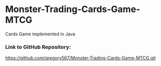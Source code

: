 # Monster-Trading-Cards-Game-MTCG
Cards Game implemented in Java

### Link to GitHub Repository:
https://github.com/gregory567/Monster-Trading-Cards-Game-MTCG.git
